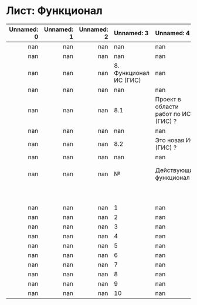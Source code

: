 # Лист: Функционал

|   Unnamed: 0 |   Unnamed: 1 |   Unnamed: 2 | Unnamed: 3             | Unnamed: 4                           | Unnamed: 5       |   Unnamed: 6 |   Unnamed: 7 | Unnamed: 8           |
|-------------:|-------------:|-------------:|:-----------------------|:-------------------------------------|:-----------------|-------------:|-------------:|:---------------------|
|          nan |          nan |          nan | nan                    | nan                                  | nan              |          nan |          nan | nan                  |
|          nan |          nan |          nan | nan                    | nan                                  | nan              |          nan |          nan | nan                  |
|          nan |          nan |          nan | 8. Функционал ИС (ГИС) | nan                                  | nan              |          nan |          nan | nan                  |
|          nan |          nan |          nan | nan                    | nan                                  | nan              |          nan |          nan | nan                  |
|          nan |          nan |          nan | 8.1                    | Проект в области работ по ИС (ГИС) ? | nan              |          nan |          nan | nan                  |
|          nan |          nan |          nan | nan                    | nan                                  | nan              |          nan |          nan | nan                  |
|          nan |          nan |          nan | 8.2                    | Это новая ИС (ГИС) ?                 | nan              |          nan |          nan | nan                  |
|          nan |          nan |          nan | nan                    | nan                                  | nan              |          nan |          nan | nan                  |
|          nan |          nan |          nan | №                      | Действующий функционал               | Новый функционал |          nan |          nan | Описание изменений / |
|              |              |              |                        |                                      |                  |              |              | новых функций        |
|          nan |          nan |          nan | 1                      | nan                                  | nan              |          nan |          nan | nan                  |
|          nan |          nan |          nan | 2                      | nan                                  | nan              |          nan |          nan | nan                  |
|          nan |          nan |          nan | 3                      | nan                                  | nan              |          nan |          nan | nan                  |
|          nan |          nan |          nan | 4                      | nan                                  | nan              |          nan |          nan | nan                  |
|          nan |          nan |          nan | 5                      | nan                                  | nan              |          nan |          nan | nan                  |
|          nan |          nan |          nan | 6                      | nan                                  | nan              |          nan |          nan | nan                  |
|          nan |          nan |          nan | 7                      | nan                                  | nan              |          nan |          nan | nan                  |
|          nan |          nan |          nan | 8                      | nan                                  | nan              |          nan |          nan | nan                  |
|          nan |          nan |          nan | 9                      | nan                                  | nan              |          nan |          nan | nan                  |
|          nan |          nan |          nan | 10                     | nan                                  | nan              |          nan |          nan | nan                  |